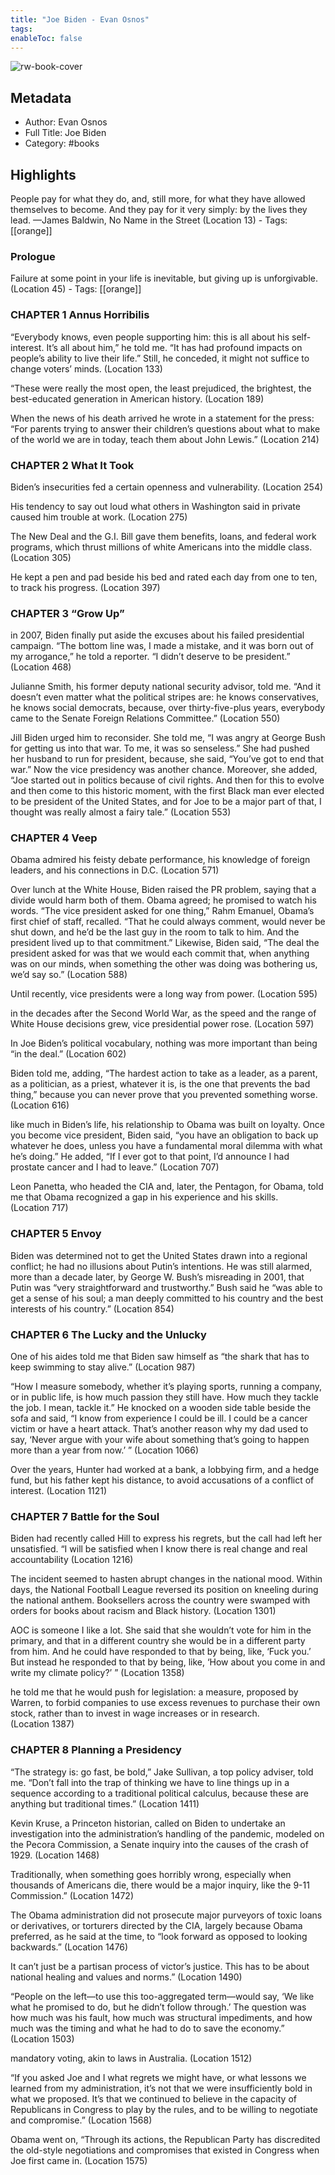 ```yaml
---
title: "Joe Biden - Evan Osnos"
tags: 
enableToc: false
---
```


![rw-book-cover](https://is1-ssl.mzstatic.com/image/thumb/Publication114/v4/72/fe/dc/72fedc4d-ff0d-fcfe-1705-6bc556a77b1c/9781982174095.jpg/1400x2159bb.jpeg)

## Metadata
- Author: Evan Osnos
- Full Title: Joe Biden
- Category: #books

## Highlights
People pay for what they do, and, still more, for what they have allowed themselves to become. And they pay for it very simply: by the lives they lead. —James Baldwin, No Name in the Street (Location 13)
    - Tags: [[orange]] 

### Prologue
Failure at some point in your life is inevitable, but giving up is unforgivable. (Location 45)
    - Tags: [[orange]] 

### CHAPTER 1 Annus Horribilis
“Everybody knows, even people supporting him: this is all about his self-interest. It’s all about him,” he told me. “It has had profound impacts on people’s ability to live their life.” Still, he conceded, it might not suffice to change voters’ minds. (Location 133)

“These were really the most open, the least prejudiced, the brightest, the best-educated generation in American history. (Location 189)

When the news of his death arrived he wrote in a statement for the press: “For parents trying to answer their children’s questions about what to make of the world we are in today, teach them about John Lewis.” (Location 214)

### CHAPTER 2 What It Took
Biden’s insecurities fed a certain openness and vulnerability. (Location 254)

His tendency to say out loud what others in Washington said in private caused him trouble at work. (Location 275)

The New Deal and the G.I. Bill gave them benefits, loans, and federal work programs, which thrust millions of white Americans into the middle class. (Location 305)

He kept a pen and pad beside his bed and rated each day from one to ten, to track his progress. (Location 397)

### CHAPTER 3 “Grow Up”
in 2007, Biden finally put aside the excuses about his failed presidential campaign. “The bottom line was, I made a mistake, and it was born out of my arrogance,” he told a reporter. “I didn’t deserve to be president.” (Location 468)

Julianne Smith, his former deputy national security advisor, told me. “And it doesn’t even matter what the political stripes are: he knows conservatives, he knows social democrats, because, over thirty-five-plus years, everybody came to the Senate Foreign Relations Committee.” (Location 550)

Jill Biden urged him to reconsider. She told me, “I was angry at George Bush for getting us into that war. To me, it was so senseless.” She had pushed her husband to run for president, because, she said, “You’ve got to end that war.” Now the vice presidency was another chance. Moreover, she added, “Joe started out in politics because of civil rights. And then for this to evolve and then come to this historic moment, with the first Black man ever elected to be president of the United States, and for Joe to be a major part of that, I thought was really almost a fairy tale.” (Location 553)

### CHAPTER 4 Veep
Obama admired his feisty debate performance, his knowledge of foreign leaders, and his connections in D.C. (Location 571)

Over lunch at the White House, Biden raised the PR problem, saying that a divide would harm both of them. Obama agreed; he promised to watch his words. “The vice president asked for one thing,” Rahm Emanuel, Obama’s first chief of staff, recalled. “That he could always comment, would never be shut down, and he’d be the last guy in the room to talk to him. And the president lived up to that commitment.” Likewise, Biden said, “The deal the president asked for was that we would each commit that, when anything was on our minds, when something the other was doing was bothering us, we’d say so.” (Location 588)

Until recently, vice presidents were a long way from power. (Location 595)

in the decades after the Second World War, as the speed and the range of White House decisions grew, vice presidential power rose. (Location 597)

In Joe Biden’s political vocabulary, nothing was more important than being “in the deal.” (Location 602)

Biden told me, adding, “The hardest action to take as a leader, as a parent, as a politician, as a priest, whatever it is, is the one that prevents the bad thing,” because you can never prove that you prevented something worse. (Location 616)

like much in Biden’s life, his relationship to Obama was built on loyalty. Once you become vice president, Biden said, “you have an obligation to back up whatever he does, unless you have a fundamental moral dilemma with what he’s doing.” He added, “If I ever got to that point, I’d announce I had prostate cancer and I had to leave.” (Location 707)

Leon Panetta, who headed the CIA and, later, the Pentagon, for Obama, told me that Obama recognized a gap in his experience and his skills. (Location 717)

### CHAPTER 5 Envoy
Biden was determined not to get the United States drawn into a regional conflict; he had no illusions about Putin’s intentions. He was still alarmed, more than a decade later, by George W. Bush’s misreading in 2001, that Putin was “very straightforward and trustworthy.” Bush said he “was able to get a sense of his soul; a man deeply committed to his country and the best interests of his country.” (Location 854)

### CHAPTER 6 The Lucky and the Unlucky
One of his aides told me that Biden saw himself as “the shark that has to keep swimming to stay alive.” (Location 987)

“How I measure somebody, whether it’s playing sports, running a company, or in public life, is how much passion they still have. How much they tackle the job. I mean, tackle it.” He knocked on a wooden side table beside the sofa and said, “I know from experience I could be ill. I could be a cancer victim or have a heart attack. That’s another reason why my dad used to say, ‘Never argue with your wife about something that’s going to happen more than a year from now.’ ” (Location 1066)

Over the years, Hunter had worked at a bank, a lobbying firm, and a hedge fund, but his father kept his distance, to avoid accusations of a conflict of interest. (Location 1121)

### CHAPTER 7 Battle for the Soul
Biden had recently called Hill to express his regrets, but the call had left her unsatisfied. “I will be satisfied when I know there is real change and real accountability (Location 1216)

The incident seemed to hasten abrupt changes in the national mood. Within days, the National Football League reversed its position on kneeling during the national anthem. Booksellers across the country were swamped with orders for books about racism and Black history. (Location 1301)

AOC is someone I like a lot. She said that she wouldn’t vote for him in the primary, and that in a different country she would be in a different party from him. And he could have responded to that by being, like, ‘Fuck you.’ But instead he responded to that by being, like, ‘How about you come in and write my climate policy?’ ” (Location 1358)

he told me that he would push for legislation: a measure, proposed by Warren, to forbid companies to use excess revenues to purchase their own stock, rather than to invest in wage increases or in research. (Location 1387)

### CHAPTER 8 Planning a Presidency
“The strategy is: go fast, be bold,” Jake Sullivan, a top policy adviser, told me. “Don’t fall into the trap of thinking we have to line things up in a sequence according to a traditional political calculus, because these are anything but traditional times.” (Location 1411)

Kevin Kruse, a Princeton historian, called on Biden to undertake an investigation into the administration’s handling of the pandemic, modeled on the Pecora Commission, a Senate inquiry into the causes of the crash of 1929. (Location 1468)

Traditionally, when something goes horribly wrong, especially when thousands of Americans die, there would be a major inquiry, like the 9-11 Commission.” (Location 1472)

The Obama administration did not prosecute major purveyors of toxic loans or derivatives, or torturers directed by the CIA, largely because Obama preferred, as he said at the time, to “look forward as opposed to looking backwards.” (Location 1476)

It can’t just be a partisan process of victor’s justice. This has to be about national healing and values and norms.” (Location 1490)

“People on the left—to use this too-aggregated term—would say, ‘We like what he promised to do, but he didn’t follow through.’ The question was how much was his fault, how much was structural impediments, and how much was the timing and what he had to do to save the economy.” (Location 1503)

mandatory voting, akin to laws in Australia. (Location 1512)

“If you asked Joe and I what regrets we might have, or what lessons we learned from my administration, it’s not that we were insufficiently bold in what we proposed. It’s that we continued to believe in the capacity of Republicans in Congress to play by the rules, and to be willing to negotiate and compromise.” (Location 1568)

Obama went on, “Through its actions, the Republican Party has discredited the old-style negotiations and compromises that existed in Congress when Joe first came in. (Location 1575)

